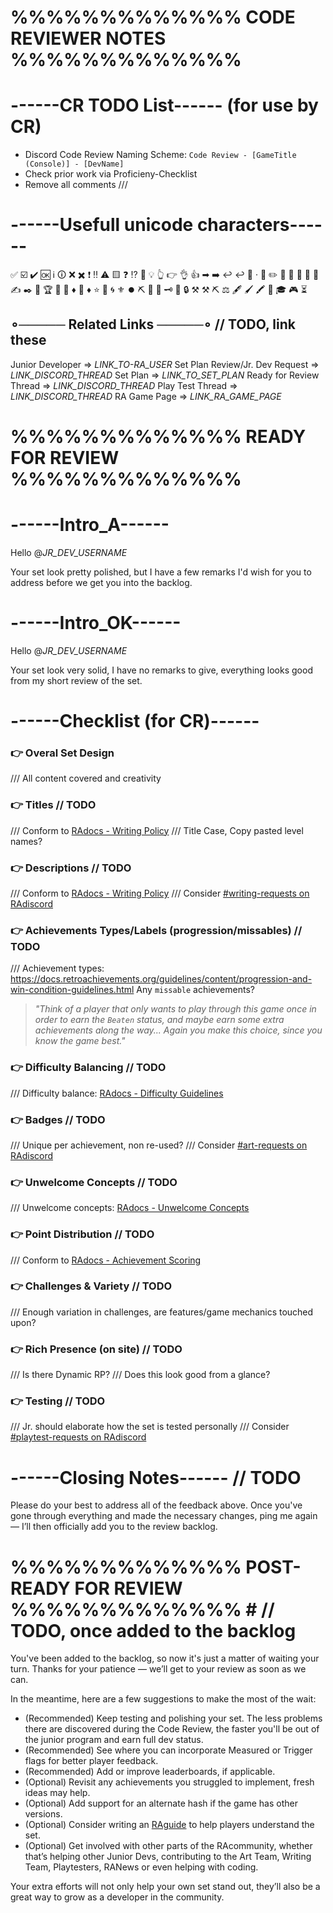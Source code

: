 # %%%%%%%%%%%%% CODE REVIEWER NOTES %%%%%%%%%%%%% #

# ------CR TODO List------ (for use by CR)
- Discord Code Review Naming Scheme: `Code Review - [GameTitle (Console)] - [DevName]`
- Check prior work via Proficieny-Checklist
- Remove all comments ///

# ------Usefull unicode characters------
✅ ☑️ ✔️ 🆗
ℹ️   🛈
❌  ✖️
❗  ‼️  ⚠️ 🟨
❓ ⁉️  🚩
💡
👆  👉  👌  👍
➡   ➡️
↩   ↩️   🔄
·
📝  ✏️  📜  💬  📑  📌  📍  ✍️  ✒️
💎 🏆  💠 🏅 
♦  🔶 ♦️  ⭐️  🔶  🌀  ⚜️  ⏺️ 
⛏️  🔨  🔧  🗝️  🔑  🔒  ⚒️ ⚒ ⛏ ⚖️
🖋️  🖌️  🖍️  🔎
🎓 	🎮
⏳

## ∘───── Related Links ─────∘ // TODO, link these
Junior Developer => _LINK_TO-RA_USER_
Set Plan Review/Jr. Dev Request => _LINK_DISCORD_THREAD_
Set Plan => _LINK_TO_SET_PLAN_
Ready for Review Thread => _LINK_DISCORD_THREAD_
Play Test Thread => _LINK_DISCORD_THREAD_
RA Game Page => _LINK_RA_GAME_PAGE_

# %%%%%%%%%%%%% READY FOR REVIEW %%%%%%%%%%%%% #

# ------Intro_A------

Hello @_JR_DEV_USERNAME_

Your set look pretty polished, but I have a few remarks I'd wish for you to address before we get you into the backlog.

# ------Intro_OK------

Hello @_JR_DEV_USERNAME_

Your set look very solid, I have no remarks to give, everything looks good from my short review of the set. 

# ------Checklist (for CR)------

### 👉 Overal Set Design
/// All content covered and creativity

### 👉 Titles // TODO
/// Conform to [RAdocs - Writing Policy](https://docs.retroachievements.org/guidelines/content/writing-policy.html#achievement-titles)
/// Title Case, Copy pasted level names?

### 👉 Descriptions // TODO
/// Conform to [RAdocs - Writing Policy](https://docs.retroachievements.org/guidelines/content/writing-policy.html#achievement-descriptions)
/// Consider [#writing-requests on RAdiscord](https://discord.com/channels/310192285306454017/1100757231294750730)

### 👉 Achievements Types/Labels (progression/missables) // TODO
/// Achievement types: https://docs.retroachievements.org/guidelines/content/progression-and-win-condition-guidelines.html
Any `missable` achievements? 
> *"Think of a player that only wants to play through this game once in order to earn the `Beaten` status, and maybe earn some extra achievements along the way... Again you make this choice, since you know the game best."*

### 👉 Difficulty Balancing // TODO
/// Difficulty balance: [RAdocs - Difficulty Guidelines](https://docs.retroachievements.org/developer-docs/difficulty-scale-and-balance.html)  

### 👉 Badges // TODO
/// Unique per achievement, non re-used?
/// Consider [#art-requests on RAdiscord](https://discord.com/channels/310192285306454017/1048102604963586048)

### 👉 Unwelcome Concepts // TODO
/// Unwelcome concepts: [RAdocs - Unwelcome Concepts](https://docs.retroachievements.org/guidelines/content/unwelcome-concepts.html)

### 👉 Point Distribution // TODO
/// Conform to [RAdocs - Achievement Scoring](https://docs.retroachievements.org/developer-docs/achievement-scoring.html)

### 👉 Challenges & Variety // TODO
/// Enough variation in challenges, are features/game mechanics touched upon?

### 👉 Rich Presence (on site) // TODO
/// Is there Dynamic RP?
/// Does this look good from a glance?

### 👉 Testing // TODO
/// Jr. should elaborate how the set is tested personally 
/// Consider [#playtest-requests on RAdiscord](https://discord.com/channels/310192285306454017/1169258130555797524)

# ------Closing Notes------ // TODO

Please do your best to address all of the feedback above. Once you've gone through everything and made the necessary changes, ping me again — I’ll then officially add you to the review backlog.

# %%%%%%%%%%%%% POST-READY FOR REVIEW %%%%%%%%%%%%% # // TODO, once added to the backlog

You've been added to the backlog, so now it's just a matter of waiting your turn. Thanks for your patience — we’ll get to your review as soon as we can.

In the meantime, here are a few suggestions to make the most of the wait:
- (Recommended) Keep testing and polishing your set. The less problems there are discovered during the Code Review, the faster you'll be out of the junior program and earn full dev status.
- (Recommended) See where you can incorporate Measured or Trigger flags for better player feedback.
- (Recommended) Add or improve leaderboards, if applicable.
- (Optional) Revisit any achievements you struggled to implement, fresh ideas may help. 
- (Optional) Add support for an alternate hash if the game has other versions.
- (Optional) Consider writing an [RAguide](https://github.com/RetroAchievements/guides/wiki) to help players understand the set.
- (Optional) Get involved with other parts of the RAcommunity, whether that’s helping other Junior Devs, contributing to the Art Team, Writing Team, Playtesters, RANews or even helping with coding.

Your extra efforts will not only help your own set stand out, they’ll also be a great way to grow as a developer in the community.
